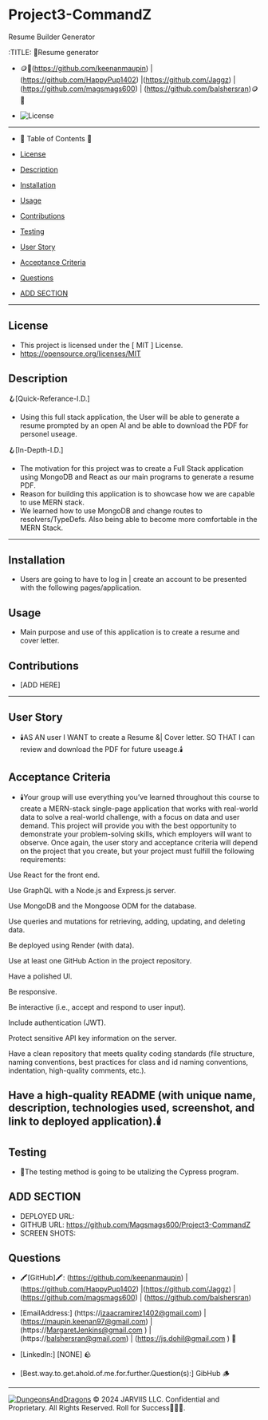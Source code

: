 # Project3-CommandZ
Resume Builder Generator

  :TITLE:
👑Resume generator

- 🪙💸(https://github.com/keenanmaupin) | (https://github.com/HappyPup1402) |(https://github.com/Jaggz) | (https://github.com/magsmags600) | (https://github.com/balshersran)🪙💸

- ![License](https://img.shields.io/badge/license-MIT-green)
-----------------------------------------------------------

- 🧭 Table of Contents 🧭 

- [License](#license)

- [Description](#description)

- [Installation](#installation)

- [Usage](#usage)

- [Contributions](#contributions)

- [Testing](#testing)

- [User Story](#user-story)

- [Acceptance Criteria](#acceptance-criteria)

- [Questions](#questions)

- [ADD SECTION](#add-section)

-------------------------------------------------------
## License
- This project is licensed under the [ MIT ] License.
- https://opensource.org/licenses/MIT

## Description

🪝[Quick-Referance-I.D.] 
- Using this full stack application, the User will be able to generate a resume prompted by an open AI and be able to download the PDF for personel useage.

🪝[In-Depth-I.D.] 
- The motivation for this project was to create a Full Stack application using MongoDB and React as our main programs to generate a resume PDF.
- Reason for building this application is to showcase how we are capable to use MERN stack.
- We learned how to use MongoDB and change routes to resolvers/TypeDefs. Also being able to become more comfortable in the MERN Stack. 

-------------------------------------------------------
## Installation 
- Users are going to have to log in  | create an account to be presented with the following pages/application.
## Usage
- Main purpose and use of this application is to create a resume and cover letter.
## Contributions
- [ADD HERE]
-------------------------------------------------------
## User Story
- 🕯️AS AN user
I WANT to create a Resume &| Cover letter.
SO THAT I can review and download the PDF for future useage.🕯️

## Acceptance Criteria
- 🕯️Your group will use everything you’ve learned throughout this course to create a MERN-stack single-page application that works with real-world data to solve a real-world challenge, with a focus on data and user demand. This project will provide you with the best opportunity to demonstrate your problem-solving skills, which employers will want to observe. Once again, the user story and acceptance criteria will depend on the project that you create, but your project must fulfill the following requirements:

Use React for the front end.

Use GraphQL with a Node.js and Express.js server.

Use MongoDB and the Mongoose ODM for the database.

Use queries and mutations for retrieving, adding, updating, and deleting data.

Be deployed using Render (with data).

Use at least one GitHub Action in the project repository.

Have a polished UI.

Be responsive.

Be interactive (i.e., accept and respond to user input).

Include authentication (JWT).

Protect sensitive API key information on the server.

Have a clean repository that meets quality coding standards (file structure, naming conventions, best practices for class and id naming conventions, indentation, high-quality comments, etc.).

Have a high-quality README (with unique name, description, technologies used, screenshot, and link to deployed application).🕯️
-------------------------------------------------------

## Testing
- 🧪The testing method is going to be utalizing the Cypress program.

## ADD SECTION 
- DEPLOYED URL:
- GITHUB URL: https://github.com/Magsmags600/Project3-CommandZ
- SCREEN SHOTS:
## Questions
- 🖍️[GitHub]🖍️: (https://github.com/keenanmaupin) | (https://github.com/HappyPup1402) |(https://github.com/Jaggz) | (https://github.com/magsmags600) | (https://github.com/balshersran)

- [EmailAddress:] (https://izaacramirez1402@gmail.com) | (https://maupin.keenan97@gmail.com) | (https://MargaretJenkins@gmail.com ) | (https://balshersran@gmail.com) | (https://js.dohil@gmail.com ) 🍄
- [LinkedIn:] [NONE] 🪨

- [Best.way.to.get.ahold.of.me.for.further.Question(s):] GibHub 🪵

---

[![DungeonsAndDragons](https://cdn3.emoji.gg/emojis/2932-dungeonsanddragons.gif)](https://emoji.gg/emoji/2932-dungeonsanddragons)
© 2024 JARVIIS LLC. Confidential and Proprietary. All Rights Reserved. Roll for Success🧙🏾‍♂️.